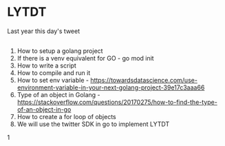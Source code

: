 #  LYTDT

Last year this day's tweet

##  
1. How to setup a golang project 
2. If there is a venv equivalent for GO - go mod init <projname>
2. How to write a script
3. How to compile and run it
4. How to set env variable - https://towardsdatascience.com/use-environment-variable-in-your-next-golang-project-39e17c3aaa66
4. Type of an object in Golang - https://stackoverflow.com/questions/20170275/how-to-find-the-type-of-an-object-in-go
4. How to create  a for loop of objects
4. We will use the twitter SDK in go to implement LYTDT




1